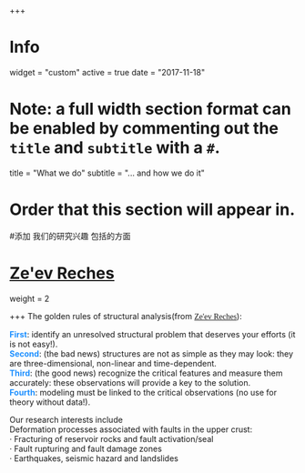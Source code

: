 +++
# Info
widget = "custom"
active = true
date = "2017-11-18"

# Note: a full width section format can be enabled by commenting out the `title` and `subtitle` with a `#`.
title = "What we do"
subtitle = "... and how we do it"

# Order that this section will appear in.
#添加 我们的研究兴趣 包括的方面
# [Ze'ev Reches](http://earthquakes.ou.edu/reches/)
weight = 2

+++
The golden rules of structural analysis(from <font face="fantasy">[Ze'ev Reches](http://earthquakes.ou.edu/reches/)</font>):

  <font color=DodgerBlue >**First**</font>: identify an unresolved structural problem that deserves your efforts (it is not easy!).  
  <font color=DodgerBlue >**Second**</font>: (the bad news) structures are not as simple as they may look: they are three-dimensional, non-linear and time-dependent.  
  <font color=DodgerBlue >**Third**</font>: (the good news) recognize the critical features and measure them accurately: these observations will provide a key to the solution.  
  <font color=DodgerBlue >**Fourth**</font>: modeling must be linked to the critical observations (no use for theory without data!).
    
Our research interests include  
Deformation processes associated with faults in the upper crust:  
            · Fracturing of reservoir rocks and fault activation/seal  
            · Fault rupturing and fault damage zones  
            · Earthquakes, seismic hazard and landslides  